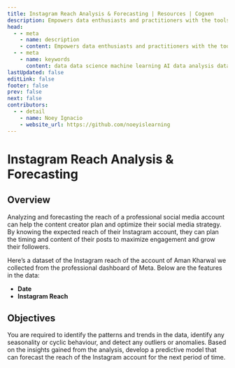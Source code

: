 ```yaml
---
title: Instagram Reach Analysis & Forecasting | Resources | Cogxen
description: Empowers data enthusiasts and practitioners with the tools and knowledge to unlock the potential of data.
head:
  - - meta
    - name: description
    - content: Empowers data enthusiasts and practitioners with the tools and knowledge to unlock the potential of data.
  - - meta
    - name: keywords
      content: data data science machine learning AI data analysis data-driven data enthusiasts data practitioners
lastUpdated: false
editLink: false
footer: false
prev: false
next: false
contributors:
  - - detail
    - name: Noey Ignacio
    - website_url: https://github.com/noeyislearning
---
```


# Instagram Reach Analysis & Forecasting

<DownloadBadge githubURL=""></DownloadBadge>

## Overview

Analyzing and forecasting the reach of a professional social media account can help the content creator plan and optimize their social media strategy. By knowing the expected reach of their Instagram account, they can plan the timing and content of their posts to maximize engagement and grow their followers.

Here’s a dataset of the Instagram reach of the account of Aman Kharwal we collected from the professional dashboard of Meta. Below are the features in the data:

- **Date**
- **Instagram Reach**

## Objectives

You are required to identify the patterns and trends in the data, identify any seasonality or cyclic behaviour, and detect any outliers or anomalies. Based on the insights gained from the analysis, develop a predictive model that can forecast the reach of the Instagram account for the next period of time.
